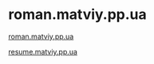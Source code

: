 # roman.matviy.pp.ua

<a href="https://roman.matviy.pp.ua">roman.matviy.pp.ua</a>

<a href="https://resume.matviy.pp.ua">resume.matviy.pp.ua</a>
